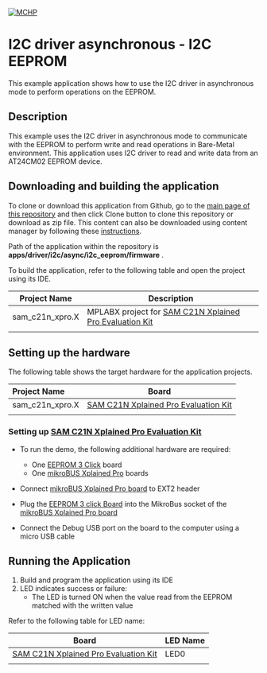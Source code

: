 [![MCHP](https://www.microchip.com/ResourcePackages/Microchip/assets/dist/images/logo.png)](https://www.microchip.com)

# I2C driver asynchronous - I2C EEPROM

This example application shows how to use the I2C driver in asynchronous mode to perform operations on the EEPROM.

## Description

This example uses the I2C driver in asynchronous mode to communicate with the EEPROM to perform write and read operations in Bare-Metal environment. This application uses I2C driver to read and write data from an AT24CM02 EEPROM device.

## Downloading and building the application

To clone or download this application from Github, go to the [main page of this repository](https://github.com/Microchip-MPLAB-Harmony/core_apps_pic32cm_mc00) and then click Clone button to clone this repository or download as zip file.
This content can also be downloaded using content manager by following these [instructions](https://github.com/Microchip-MPLAB-Harmony/contentmanager/wiki).

Path of the application within the repository is **apps/driver/i2c/async/i2c_eeprom/firmware** .

To build the application, refer to the following table and open the project using its IDE.

| Project Name      | Description                                    |
| ----------------- | ---------------------------------------------- |
| sam_c21n_xpro.X | MPLABX project for [SAM C21N Xplained Pro Evaluation Kit](https://www.microchip.com/developmenttools/ProductDetails/atsamc21n-xpro) |
|||

## Setting up the hardware

The following table shows the target hardware for the application projects.

| Project Name| Board|
|:---------|:---------:|
| sam_c21n_xpro.X | [SAM C21N Xplained Pro Evaluation Kit](https://www.microchip.com/developmenttools/ProductDetails/atsamc21n-xpro) |
|||

### Setting up [SAM C21N Xplained Pro Evaluation Kit](https://www.microchip.com/developmenttools/ProductDetails/atsamc21n-xpro)

- To run the demo, the following additional hardware are required:
  - One [EEPROM 3 Click](https://www.mikroe.com/eeprom-3-click) board
  - One [mikroBUS Xplained Pro](https://www.microchip.com/developmenttools/ProductDetails/ATMBUSADAPTER-XPRO) boards

- Connect [mikroBUS Xplained Pro board](https://www.microchip.com/developmenttools/ProductDetails/ATMBUSADAPTER-XPRO) to EXT2 header
- Plug the [EEPROM 3 click Board](https://www.mikroe.com/eeprom-3-click) into the MikroBus socket of the [mikroBUS Xplained Pro board](https://www.microchip.com/developmenttools/ProductDetails/ATMBUSADAPTER-XPRO)
- Connect the Debug USB port on the board to the computer using a micro USB cable

## Running the Application

1. Build and program the application using its IDE
2. LED indicates success or failure:
    - The LED is turned ON when the value read from the EEPROM matched with the written value

Refer to the following table for LED name:

| Board | LED Name |
| ----- | -------- |
|  [SAM C21N Xplained Pro Evaluation Kit](https://www.microchip.com/developmenttools/ProductDetails/atsamc21n-xpro) | LED0 |
|||
